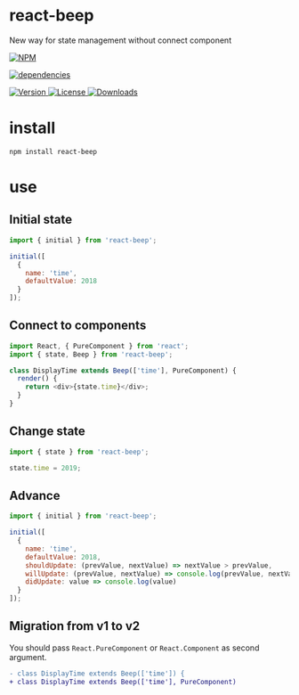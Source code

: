 # react-beep

New way for state management without connect component

[![NPM](https://nodei.co/npm/react-beep.png)](https://nodei.co/npm/react-beep/)

[![dependencies](https://david-dm.org/uxitten/react-beep.svg)](https://david-dm.org/uxitten/react-beep.svg)

<a href="https://www.npmjs.com/package/react-beep">
  <img src="https://img.shields.io/npm/v/react-beep.svg" alt="Version">
</a>

<a href="https://www.npmjs.com/package/react-beep">
  <img src="https://img.shields.io/npm/l/react-beep.svg" alt="License">
</a>

<a href="https://www.npmjs.com/package/react-beep">
  <img src="https://img.shields.io/npm/dm/react-beep.svg" alt="Downloads">
</a>

# install

```npm
npm install react-beep
```

# use

## Initial state

```javascript
import { initial } from 'react-beep';

initial([
  {
    name: 'time',
    defaultValue: 2018
  }
]);
```

## Connect to components

```javascript
import React, { PureComponent } from 'react';
import { state, Beep } from 'react-beep';

class DisplayTime extends Beep(['time'], PureComponent) {
  render() {
    return <div>{state.time}</div>;
  }
}
```

## Change state

```javascript
import { state } from 'react-beep';

state.time = 2019;
```

## Advance

```javascript
import { initial } from 'react-beep';

initial([
  {
    name: 'time',
    defaultValue: 2018,
    shouldUpdate: (prevValue, nextValue) => nextValue > prevValue,
    willUpdate: (prevValue, nextValue) => console.log(prevValue, nextValue),
    didUpdate: value => console.log(value)
  }
]);
```

## Migration from v1 to v2

You should pass `React.PureComponent` or `React.Component` as second argument.

```diff
- class DisplayTime extends Beep(['time']) {
+ class DisplayTime extends Beep(['time'], PureComponent)
```
